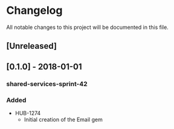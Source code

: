 # Changelog
All notable changes to this project will be documented in this file.

## [Unreleased]

## [0.1.0] - 2018-01-01
### shared-services-sprint-42
### Added
  - HUB-1274
    - Initial creation of the Email gem
